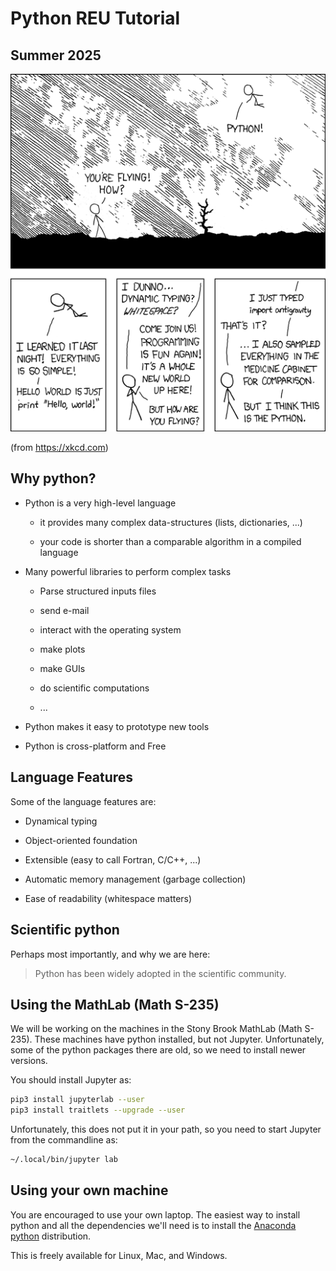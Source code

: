 # Python REU Tutorial
## Summer 2025

![xkcd](01-python-basics/python.png)

(from https://xkcd.com)

## Why python?

* Python is a very high-level language

  * it provides many complex data-structures (lists, dictionaries, ...)

  * your code is shorter than a comparable algorithm in a compiled language

* Many powerful libraries to perform complex tasks

  * Parse structured inputs files

  * send e-mail

  * interact with the operating system

  * make plots

  * make GUIs

  * do scientific computations

  * ...

* Python makes it easy to prototype new tools

* Python is cross-platform and Free

## Language Features

Some of the language features are:

* Dynamical typing

* Object-oriented foundation

* Extensible (easy to call Fortran, C/C++, ...)

* Automatic memory management (garbage collection)

* Ease of readability (whitespace matters)


## Scientific python

Perhaps most importantly, and why we are here:

> Python has been widely adopted in the scientific community.


## Using the MathLab (Math S-235)

We will be working on the machines in the Stony Brook MathLab (Math
S-235).  These machines have python installed, but not Jupyter.
Unfortunately, some of the python packages there are old, so we need
to install newer versions.

You should install Jupyter as:

```bash
pip3 install jupyterlab --user
pip3 install traitlets --upgrade --user
```

Unfortunately, this does not put it in your path, so you need to start
Jupyter from the commandline as:

```bash
~/.local/bin/jupyter lab
```

## Using your own machine

You are encouraged to use your own laptop.  The easiest way to install
python and all the dependencies we'll need is to install the [Anaconda
python](https://www.anaconda.com/) distribution.

This is freely available for Linux, Mac, and Windows.
